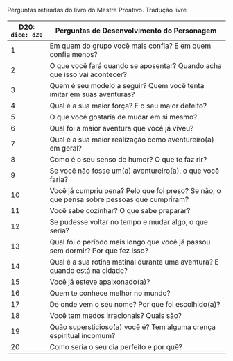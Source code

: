 Perguntas retiradas do livro do Mestre Proativo. Tradução livre

| D20: `dice: d20` | Perguntas de Desenvolvimento do Personagem                                                 |
| ---------------- | ------------------------------------------------------------------------------------------ |
| 1                | Em quem do grupo você mais confia? E em quem confia menos?                                 |
| 2                | O que você fará quando se aposentar? Quando acha que isso vai acontecer?                   |
| 3                | Quem é seu modelo a seguir? Quem você tenta imitar em suas aventuras?                      |
| 4                | Qual é a sua maior força? E o seu maior defeito?                                           |
| 5                | O que você gostaria de mudar em si mesmo?                                                  |
| 6                | Qual foi a maior aventura que você já viveu?                                               |
| 7                | Qual é a sua maior realização como aventureiro(a) em geral?                                |
| 8                | Como é o seu senso de humor? O que te faz rir?                                             |
| 9                | Se você não fosse um(a) aventureiro(a), o que você faria?                                  |
| 10               | Você já cumpriu pena? Pelo que foi preso? Se não, o que pensa sobre pessoas que cumpriram? |
| 11               | Você sabe cozinhar? O que sabe preparar?                                                   |
| 12               | Se pudesse voltar no tempo e mudar algo, o que seria?                                      |
| 13               | Qual foi o período mais longo que você já passou sem dormir? Por que fez isso?             |
| 14               | Qual é a sua rotina matinal durante uma aventura? E quando está na cidade?                 |
| 15               | Você já esteve apaixonado(a)?                                                              |
| 16               | Quem te conhece melhor no mundo?                                                           |
| 17               | De onde vem o seu nome? Por que foi escolhido(a)?                                          |
| 18               | Você tem medos irracionais? Quais são?                                                     |
| 19               | Quão supersticioso(a) você é? Tem alguma crença espiritual incomum?                        |
| 20               | Como seria o seu dia perfeito e por quê?                                                   |
